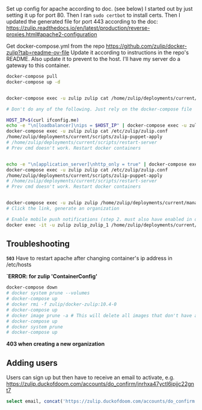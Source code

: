 Set up config for apache according to doc. (see below)
I started out by just setting it up for port 80.
Then I ran `sudo certbot` to install certs.
Then I updated the generated file for port 443 according to the doc:
https://zulip.readthedocs.io/en/latest/production/reverse-proxies.html#apache2-configuration

Get docker-compose.yml from the repo
https://github.com/zulip/docker-zulip?tab=readme-ov-file
Update it according to instructions in the repo's README.
Also update it to prevent to the host. I'll have my server do a gateway to this container.

```bash
docker-compose pull
docker-compose up -d


docker-compose exec -u zulip zulip cat /home/zulip/deployments/current/puppet/zulip/files/nginx/dhparam.pem | sudo tee /etc/apache2/zulip-nginx/dhparam.pem

# Don't do any of the following. Just rely on the docker-compose file

HOST_IP=$(curl ifconfig.me)
echo -e "\n[loadbalancer]\nips = $HOST_IP" | docker-compose exec -u zulip -T zulip tee -a /etc/zulip/zulip.conf
docker-compose exec -u zulip zulip cat /etc/zulip/zulip.conf
/home/zulip/deployments/current/scripts/zulip-puppet-apply
# /home/zulip/deployments/current/scripts/restart-server
# Prev cmd doesn't work. Restart docker containers


echo -e "\n[application_server]\nhttp_only = true" | docker-compose exec -u zulip -T zulip tee -a /etc/zulip/zulip.conf
docker-compose exec -u zulip zulip cat /etc/zulip/zulip.conf
/home/zulip/deployments/current/scripts/zulip-puppet-apply
# /home/zulip/deployments/current/scripts/restart-server
# Prev cmd doesn't work. Restart docker containers


docker-compose exec -u zulip zulip /home/zulip/deployments/current/manage.py generate_realm_creation_link
# Click the link, generate an organization

# Enable mobile push notifications (step 2. must also have enabled in docker-compose.yml)
docker exec -it -u zulip zulip_zulip_1 /home/zulip/deployments/current/manage.py register_server
```

## Troubleshooting
**`503`**
Have to restart apache after changing container's ip address in /etc/hosts


**`ERROR: for zulip  'ContainerConfig'**
```bash
docker-compose down
# docker system prune --volumes
# docker-compose up
# docker rmi -f zulip/docker-zulip:10.4-0
# docker-compose up
# docker image prune -a # This will delete all images that don't have a container currently running
# docker-compose up
# docker system prune
# docker-compose up
```

**403 when creating a new organization**

## Adding users

Users can sign up but then have to receive an email to activate, e.g.
https://zulip.duckofdoom.com/accounts/do_confirm/jnrhxa47yctl6ipjjc22gnt7

```sql
select email, concat('https://zulip.duckofdoom.com/accounts/do_confirm', confirmation_key) from confirmation_confirmation cc join django_content_type ct on cc.content_type_id = ct.id join zerver_preregistrationuser pu on pu.id = cc.object_id where model = 'preregistrationuser';
```
